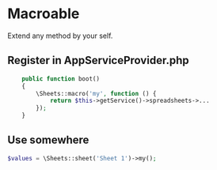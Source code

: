 # Macroable

Extend any method by your self.

## Register in AppServiceProvider.php

```php
    public function boot()
    {
        \Sheets::macro('my', function () {
            return $this->getService()->spreadsheets->...
        });
    }
```

## Use somewhere
```php
$values = \Sheets::sheet('Sheet 1')->my();
```
